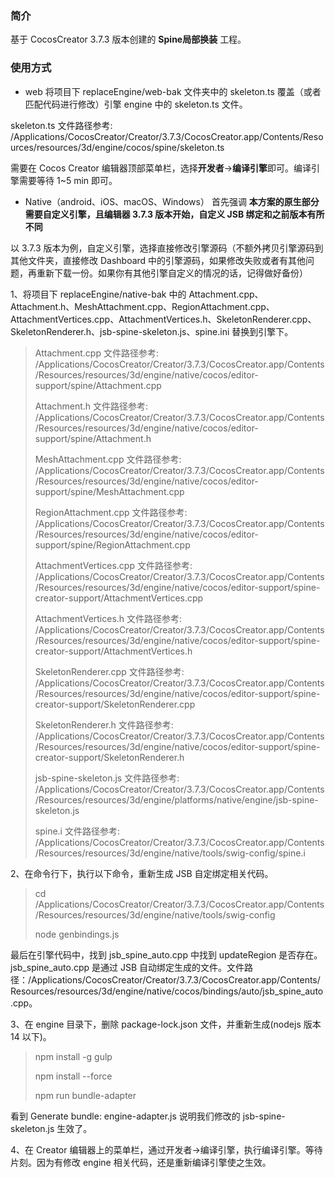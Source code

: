 ### 简介
基于 CocosCreator 3.7.3 版本创建的 **Spine局部换装** 工程。

### 使用方式
- web
将项目下 replaceEngine/web-bak 文件夹中的 skeleton.ts 覆盖（或者匹配代码进行修改）引擎 engine 中的 skeleton.ts 文件。     

skeleton.ts 文件路径参考: /Applications/CocosCreator/Creator/3.7.3/CocosCreator.app/Contents/Resources/resources/3d/engine/cocos/spine/skeleton.ts    

需要在 Cocos Creator 编辑器顶部菜单栏，选择**开发者**->**编译引擎**即可。编译引擎需要等待 1~5 min 即可。

- Native（android、iOS、macOS、Windows）
首先强调 **本方案的原生部分需要自定义引擎，且编辑器 3.7.3 版本开始，自定义 JSB 绑定和之前版本有所不同**

以 3.7.3 版本为例，自定义引擎，选择直接修改引擎源码（不额外拷贝引擎源码到其他文件夹，直接修改 Dashboard 中的引擎源码，如果修改失败或者有其他问题，再重新下载一份。如果你有其他引擎自定义的情况的话，记得做好备份）

1、将项目下 replaceEngine/native-bak 中的 Attachment.cpp、Attachment.h、MeshAttachment.cpp、RegionAttachment.cpp、AttachmentVertices.cpp、AttachmentVertices.h、SkeletonRenderer.cpp、SkeletonRenderer.h、jsb-spine-skeleton.js、spine.ini 替换到引擎下。

> Attachment.cpp 文件路径参考: /Applications/CocosCreator/Creator/3.7.3/CocosCreator.app/Contents/Resources/resources/3d/engine/native/cocos/editor-support/spine/Attachment.cpp
>
> Attachment.h 文件路径参考: /Applications/CocosCreator/Creator/3.7.3/CocosCreator.app/Contents/Resources/resources/3d/engine/native/cocos/editor-support/spine/Attachment.h
>
> MeshAttachment.cpp 文件路径参考: /Applications/CocosCreator/Creator/3.7.3/CocosCreator.app/Contents/Resources/resources/3d/engine/native/cocos/editor-support/spine/MeshAttachment.cpp
>
> RegionAttachment.cpp 文件路径参考: /Applications/CocosCreator/Creator/3.7.3/CocosCreator.app/Contents/Resources/resources/3d/engine/native/cocos/editor-support/spine/RegionAttachment.cpp
>
> AttachmentVertices.cpp 文件路径参考: /Applications/CocosCreator/Creator/3.7.3/CocosCreator.app/Contents/Resources/resources/3d/engine/native/cocos/editor-support/spine-creator-support/AttachmentVertices.cpp
>
> AttachmentVertices.h 文件路径参考: /Applications/CocosCreator/Creator/3.7.3/CocosCreator.app/Contents/Resources/resources/3d/engine/native/cocos/editor-support/spine-creator-support/AttachmentVertices.h
>
> SkeletonRenderer.cpp 文件路径参考: /Applications/CocosCreator/Creator/3.7.3/CocosCreator.app/Contents/Resources/resources/3d/engine/native/cocos/editor-support/spine-creator-support/SkeletonRenderer.cpp
>
> SkeletonRenderer.h 文件路径参考: /Applications/CocosCreator/Creator/3.7.3/CocosCreator.app/Contents/Resources/resources/3d/engine/native/cocos/editor-support/spine-creator-support/SkeletonRenderer.h
>
> jsb-spine-skeleton.js 文件路径参考: /Applications/CocosCreator/Creator/3.7.3/CocosCreator.app/Contents/Resources/resources/3d/engine/platforms/native/engine/jsb-spine-skeleton.js
>
> spine.i 文件路径参考: /Applications/CocosCreator/Creator/3.7.3/CocosCreator.app/Contents/Resources/resources/3d/engine/native/tools/swig-config/spine.i


2、在命令行下，执行以下命令，重新生成 JSB 自定绑定相关代码。
> cd /Applications/CocosCreator/Creator/3.7.3/CocosCreator.app/Contents/Resources/resources/3d/engine/native/tools/swig-config
>
> node genbindings.js

最后在引擎代码中，找到 jsb_spine_auto.cpp 中找到 updateRegion 是否存在。jsb_spine_auto.cpp 是通过 JSB 自动绑定生成的文件。文件路径：/Applications/CocosCreator/Creator/3.7.3/CocosCreator.app/Contents/Resources/resources/3d/engine/native/cocos/bindings/auto/jsb_spine_auto.cpp。

3、在 engine 目录下，删除 package-lock.json 文件，并重新生成(nodejs 版本 14 以下)。
> npm install -g gulp
>
> npm install --force
>
> npm run bundle-adapter

看到 Generate bundle: engine-adapter.js 说明我们修改的 jsb-spine-skeleton.js 生效了。

4、在 Creator 编辑器上的菜单栏，通过开发者->编译引擎，执行编译引擎。等待片刻。因为有修改 engine 相关代码，还是重新编译引擎使之生效。


